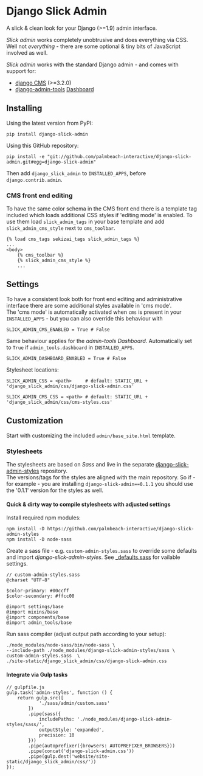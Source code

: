 Django Slick Admin
===================

A slick & clean look for your Django (>=1.9) admin interface.

*Slick admin* works completely unobtrusive and does everything via CSS. 
Well not *everything* - there are some optional & tiny bits of JavaScript involved as well.

*Slick admin* works with the standard Django admin - and comes with support for:

 - [django CMS](https://www.django-cms.org/en/) (>=3.2.0)
 - [django-admin-tools](https://github.com/django-admin-tools/django-admin-tools) [Dashboard](http://django-admin-tools.readthedocs.io/en/latest/dashboard.html)


Installing
----------

Using the latest version from PyPI:

    pip install django-slick-admin

Using this GitHub repository:

    pip install -e "git://github.com/palmbeach-interactive/django-slick-admin.git#egg=django-slick-admin"


Then add `django_slick_admin` to `INSTALLED_APPS`, before `django.contrib.admin`.


### CMS front end editing

To have the same color schema in the CMS front end there is a template tag included which loads additional CSS styles
if 'editing mode' is enabled. To use them load `slick_admin_tags` in your base template and add `slick_admin_cms_style` 
next to `cms_toolbar`.

    {% load cms_tags sekizai_tags slick_admin_tags %}
    ...
    <body>
        {% cms_toolbar %}
        {% slick_admin_cms_style %}
        ...


Settings
--------

To have a consistent look both for front end editing and administrative interface there are some additional
styles available in 'cms mode'.  
The 'cms mode' is automatically activated when `cms` is present in your `INSTALLED_APPS` - but you can also 
override this behaviour with

    SLICK_ADMIN_CMS_ENABLED = True # False
    
Same behaviour applies for the *admin-tools Dashboard*. Automatically set to `True` if `admin_tools.dashboard` in `INSTALLED_APPS`.

    SLICK_ADMIN_DASHBOARD_ENABLED = True # False
    
    
Stylesheet locations:

    SLICK_ADMIN_CSS = <path>     # default: STATIC_URL + 'django_slick_admin/css/django-slick-admin.css'
    
    SLICK_ADMIN_CMS_CSS = <path> # default: STATIC_URL + 'django_slick_admin/css/cms-styles.css'




Customization
-------------

Start with customizing the included `admin/base_site.html` template.


### Stylesheets

The stylesheets are based on *Sass* and live in the separate [django-slick-admin-styles](https://github.com/palmbeach-interactive/django-slick-admin-styles)
repository.  
The versions/tags for the styles are aligned with the main repository. So if - for example - you are installing `django-slick-admin==0.1.1` 
you should use the '0.1.1' version for the styles as well.

#### Quick & dirty way to compile stylesheets with adjusted settings

Install required npm modules:
 
    npm install -D https://github.com/palmbeach-interactive/django-slick-admin-styles
    npm install -D node-sass

    
Create a sass file - e.g. `custom-admin-styles.sass` to override some defaults and import *django-slick-admin-styles*. 
See [\_defaults.sass](https://github.com/palmbeach-interactive/django-slick-admin/blob/master/django_slick_admin/sass/settings/_defaults.sass) for vailable settings.

    
    // custom-admin-styles.sass
    @charset "UTF-8"
    
    $color-primary: #00ccff
    $color-secondary: #ffcc00
    
    @import settings/base
    @import mixins/base
    @import components/base
    @import admin_tools/base


Run sass compiler (adjust output path according to your setup):
 
    ./node_modules/node-sass/bin/node-sass \
    --include-path ./node_modules/django-slick-admin-styles/sass \
    custom-admin-styles.sass  \
    ./site-static/django_slick_admin/css/django-slick-admin.css


#### Integrate via Gulp tasks


    // gulpfile.js
    gulp.task('admin-styles', function () {
        return gulp.src([
                './sass/admin/custom.sass'
            ])
            .pipe(sass({
                includePaths: './node_modules/django-slick-admin-styles/sass/',
                outputStyle: 'expanded',
                precision: 10
            }))
            .pipe(autoprefixer({browsers: AUTOPREFIXER_BROWSERS}))
            .pipe(concat('django-slick-admin.css'))
            .pipe(gulp.dest('website/site-static/django_slick_admin/css/'))
    });


    